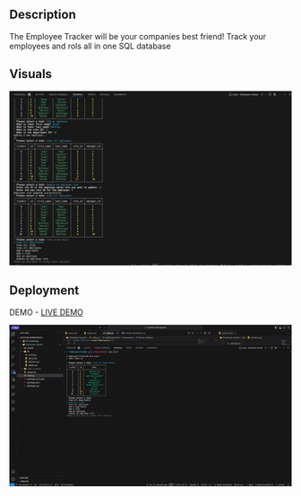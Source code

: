 ## Description

The Employee Tracker will be your companies best friend! Track your employees and rols all in one SQL database
## Visuals

<img src="./imgg.png" >



## Deployment


DEMO - [LIVE DEMO](https://drive.google.com/file/d/1B45-GUFFraQkn-C4fk6g1Inpg-UVha8H/view)

![](/Assets/gi2.gif)

